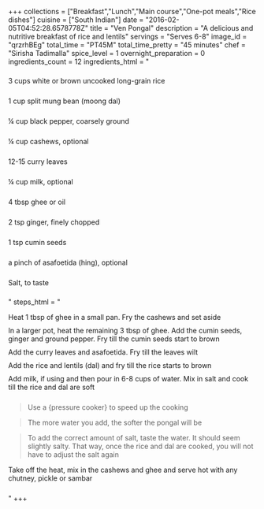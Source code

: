 +++
collections = ["Breakfast","Lunch","Main course","One-pot meals","Rice dishes"]
cuisine = ["South Indian"]
date = "2016-02-05T04:52:28.6578778Z"
title = "Ven Pongal"
description = "A delicious and nutritive breakfast of rice and lentils"
servings = "Serves 6-8"
image_id = "qrzrhBEg"
total_time = "PT45M"
total_time_pretty = "45 minutes"
chef = "Sirisha Tadimalla"
spice_level = 1
overnight_preparation = 0
ingredients_count = 12
ingredients_html = "<ul style='padding-left: 0; list-style: none;'><li itemprop='recipeIngredient' style='margin: 8px 0px;padding: 8px 0px;'>3 cups white or brown uncooked long-grain rice</li><li itemprop='recipeIngredient' style='margin: 8px 0px;padding: 8px 0px;'>1 cup split mung bean (moong dal)</li><li itemprop='recipeIngredient' style='margin: 8px 0px;padding: 8px 0px;'>¼ cup black pepper, coarsely ground</li><li itemprop='recipeIngredient' style='margin: 8px 0px;padding: 8px 0px;'>¼ cup cashews, optional</li><li itemprop='recipeIngredient' style='margin: 8px 0px;padding: 8px 0px;'>12-15 curry leaves</li><li itemprop='recipeIngredient' style='margin: 8px 0px;padding: 8px 0px;'>¼ cup milk, optional</li><li itemprop='recipeIngredient' style='margin: 8px 0px;padding: 8px 0px;'>4 tbsp ghee or oil</li><li itemprop='recipeIngredient' style='margin: 8px 0px;padding: 8px 0px;'>2 tsp ginger, finely chopped</li><li itemprop='recipeIngredient' style='margin: 8px 0px;padding: 8px 0px;'>1 tsp cumin seeds</li><li itemprop='recipeIngredient' style='margin: 8px 0px;padding: 8px 0px;'>a pinch of asafoetida (hing), optional</li><li itemprop='recipeIngredient' style='margin: 8px 0px;padding: 8px 0px;'>Salt, to taste</li></ul>"
steps_html = "<ol style='list-style: none inside; padding-left: 0px;'><li style='padding-bottom: 10px;'><i class='step-track-icon fa fa-square-o'></i><span class='step-text' itemprop='recipeInstructions'>Heat 1 tbsp of ghee in a small pan. Fry the cashews and set aside</span></li><li style='padding-bottom: 10px;'><i class='step-track-icon fa fa-square-o'></i><span class='step-text' itemprop='recipeInstructions'>In a larger pot, heat the remaining 3 tbsp of ghee. Add the cumin seeds, ginger and ground pepper. Fry till the cumin seeds start to brown</span></li><li style='padding-bottom: 10px;'><i class='step-track-icon fa fa-square-o'></i><span class='step-text' itemprop='recipeInstructions'>Add the curry leaves and asafoetida. Fry till the leaves wilt</span></li><li style='padding-bottom: 10px;'><i class='step-track-icon fa fa-square-o'></i><span class='step-text' itemprop='recipeInstructions'>Add the rice and lentils (dal) and fry till the rice starts to brown </span></li><li style='padding-bottom: 10px;'><i class='step-track-icon fa fa-square-o'></i><span class='step-text' itemprop='recipeInstructions'>Add milk, if using and then pour in 6-8 cups of water. Mix in salt and cook till the rice and dal are soft</span></li><blockquote>Use a {pressure cooker} to speed up the cooking</blockquote><blockquote>The more water you add, the softer the pongal will be</blockquote><blockquote>To add the correct amount of salt, taste the water. It should seem slightly salty. That way, once the rice and dal are cooked, you will not have to adjust the salt again</blockquote><li style='padding-bottom: 10px;'><i class='step-track-icon fa fa-square-o'></i><span class='step-text' itemprop='recipeInstructions'>Take off the heat, mix in the cashews and ghee and serve hot with any chutney, pickle or sambar</span></li></ol>"
+++
